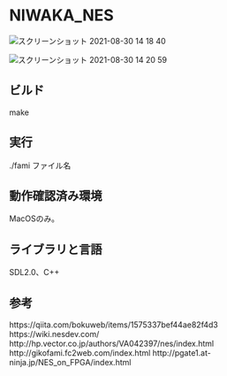 # NIWAKA_NES

![スクリーンショット 2021-08-30 14 18 40](https://user-images.githubusercontent.com/61189782/131290614-db5d5f35-53fd-4366-9a81-51950c894ae2.png)

![スクリーンショット 2021-08-30 14 20 59](https://user-images.githubusercontent.com/61189782/131290624-0b0446a7-abf3-41b3-9a03-0e31df862457.png)


<h2>ビルド</h2>
make

<h2>実行</h2>
./fami ファイル名

<h2>動作確認済み環境</h2>
MacOSのみ。

<h2>ライブラリと言語</h2>
SDL2.0、C++

<h2>参考</h2>
https://qiita.com/bokuweb/items/1575337bef44ae82f4d3
https://wiki.nesdev.com/
http://hp.vector.co.jp/authors/VA042397/nes/index.html
http://gikofami.fc2web.com/index.html
http://pgate1.at-ninja.jp/NES_on_FPGA/index.html

